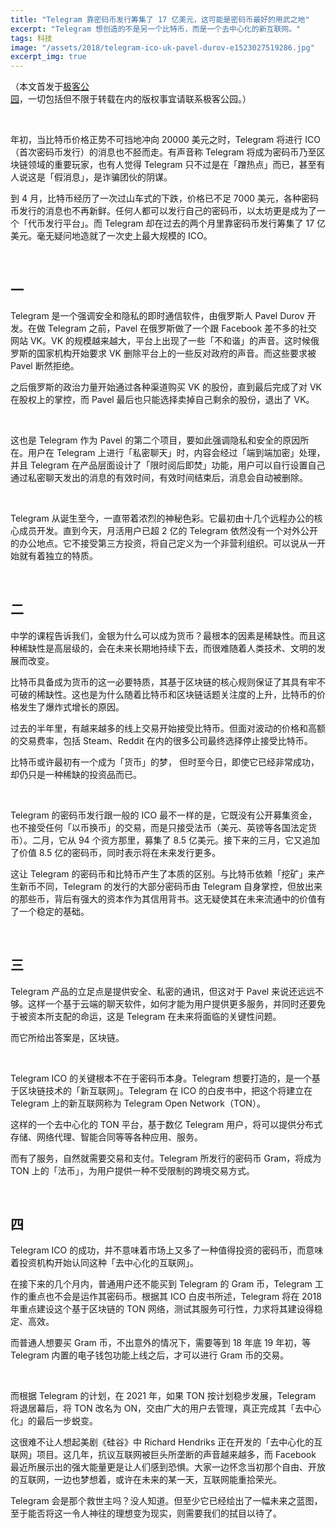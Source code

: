 ```yaml
---
title: "Telegram 靠密码币发行筹集了 17 亿美元，这可能是密码币最好的用武之地"
excerpt: "Telegram 想创造的不是另一个比特币，而是一个去中心化的新互联网。"
tags: 科技
image: "/assets/2018/telegram-ico-uk-pavel-durov-e1523027519286.jpg"
excerpt_img: true
---
```


（本文首发于[极客公园](https://mp.weixin.qq.com/s/IqOoyQmDbFcUrirRK3PFwQ)，一切包括但不限于转载在内的版权事宜请联系极客公园。）

<br>

年初，当比特币价格正势不可挡地冲向 20000 美元之时，Telegram 将进行 ICO（首次密码币发行）的消息也不胫而走。有声音称 Telegram 将成为密码币乃至区块链领域的重要玩家，也有人觉得 Telegram 只不过是在「蹭热点」而已，甚至有人说这是「假消息」，是诈骗团伙的阴谋。

到 4 月，比特币经历了一次过山车式的下跌，价格已不足 7000 美元，各种密码币发行的消息也不再新鲜。任何人都可以发行自己的密码币，以太坊更是成为了一个「代币发行平台」。而 Telegram 却在过去的两个月里靠密码币发行筹集了 17 亿美元。毫无疑问地造就了一次史上最大规模的 ICO。

<br>

## 一
Telegram 是一个强调安全和隐私的即时通信软件，由俄罗斯人 Pavel Durov 开发。在做 Telegram 之前，Pavel 在俄罗斯做了一个跟 Facebook 差不多的社交网站 VK。VK 的规模越来越大，平台上出现了一些「不和谐」的声音。这时候俄罗斯的国家机构开始要求 VK 删除平台上的一些反对政府的声音。而这些要求被 Pavel 断然拒绝。

之后俄罗斯的政治力量开始通过各种渠道购买 VK 的股份，直到最后完成了对 VK 在股权上的掌控，而 Pavel 最后也只能选择卖掉自己剩余的股份，退出了 VK。

<br>

这也是 Telegram 作为 Pavel 的第二个项目，要如此强调隐私和安全的原因所在。用户在 Telegram 上进行「私密聊天」时，内容会经过「端到端加密」处理，并且 Telegram 在产品层面设计了「限时阅后即焚」功能，用户可以自行设置自己通过私密聊天发出的消息的有效时间，有效时间结束后，消息会自动被删除。

<br>

Telegram 从诞生至今，一直带着浓烈的神秘色彩。它最初由十几个远程办公的核心成员开发。直到今天，月活用户已超 2 亿的 Telegram 依然没有一个对外公开的办公地点。它不接受第三方投资，将自己定义为一个非营利组织。可以说从一开始就有着独立的特质。

<br>

## 二
中学的课程告诉我们，金银为什么可以成为货币？最根本的因素是稀缺性。而且这种稀缺性是高层级的，会在未来长期地持续下去，而很难随着人类技术、文明的发展而改变。

比特币具备成为货币的这一必要特质，其基于区块链的核心规则保证了其具有牢不可破的稀缺性。这也是为什么随着比特币和区块链话题关注度的上升，比特币的价格发生了爆炸式增长的原因。

过去的半年里，有越来越多的线上交易开始接受比特币。但面对波动的价格和高额的交易费率，包括 Steam、Reddit 在内的很多公司最终选择停止接受比特币。

比特币或许最初有一个成为「货币」的梦， 但时至今日，即使它已经非常成功，却仍只是一种稀缺的投资品而已。

<br>

Telegram 的密码币发行跟一般的 ICO 最不一样的是，它既没有公开募集资金，也不接受任何「以币换币」的交易，而是只接受法币（美元、英镑等各国法定货币）。二月，它从 94 个资方那里，募集了 8.5 亿美元。接下来的三月，它又追加了价值 8.5 亿的密码币，同时表示将在未来发行更多。

这让 Telegram 的密码币和比特币产生了本质的区别。与比特币依赖「挖矿」来产生新币不同，Telegram 的发行的大部分密码币由 Telegram 自身掌控，但放出来的那些币，背后有强大的资本作为其信用背书。这无疑使其在未来流通中的价值有了一个稳定的基础。

<br>

## 三
Telegram 产品的立足点是提供安全、私密的通讯，但这对于 Pavel 来说还远远不够。这样一个基于云端的聊天软件，如何才能为用户提供更多服务，并同时还要免于被资本所支配的命运，这是 Telegram 在未来将面临的关键性问题。

而它所给出答案是，区块链。

<br>

Telegram ICO 的关键根本不在于密码币本身。Telegram 想要打造的，是一个基于区块链技术的「新互联网」。Telegram 在 ICO 的白皮书中，把这个将建立在 Telegram 上的新互联网称为 Telegram Open Network（TON）。

这样的一个去中心化的 TON 平台，基于数亿 Telegram 用户，将可以提供分布式存储、网络代理、智能合同等等各种应用、服务。

而有了服务，自然就需要交易和支付。Telegram 所发行的密码币 Gram，将成为 TON 上的「法币」，为用户提供一种不受限制的跨境交易方式。

<br>

## 四
Telegram ICO 的成功，并不意味着市场上又多了一种值得投资的密码币，而意味着投资机构开始认同这种「去中心化的互联网」。

在接下来的几个月内，普通用户还不能买到 Telegram 的 Gram 币，Telegram 工作的重点也不会是运作其密码币。根据其 ICO 白皮书所述，Telegram 将在 2018 年重点建设这个基于区块链的  TON 网络，测试其服务可行性，力求将其建设得稳定、高效。

而普通人想要买 Gram 币，不出意外的情况下，需要等到 18 年底 19 年初，等 Telegram 内置的电子钱包功能上线之后，才可以进行 Gram 币的交易。

<br>

而根据 Telegram 的计划，在 2021 年，如果 TON 按计划稳步发展，Telegram 将退居幕后，将 TON 改名为 ON，交由广大的用户去管理，真正完成其「去中心化」的最后一步蜕变。

这很难不让人想起美剧《硅谷》中 Richard Hendriks 正在开发的「去中心化的互联网」项目。这几年，抗议互联网被巨头所垄断的声音越来越多，而 Facebook 最近所展示出的强大能量更是让人们感到恐惧。大家一边怀念当初那个自由、开放的互联网，一边也梦想着，或许在未来的某一天，互联网能重拾荣光。

Telegram 会是那个救世主吗？没人知道。但至少它已经绘出了一幅未来之蓝图，至于能否将这一令人神往的理想变为现实，则需要我们的拭目以待了。